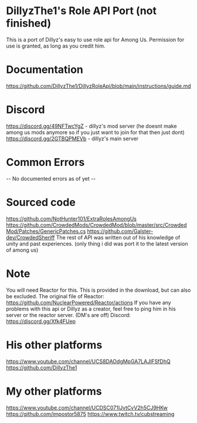 # DillyzThe1's Role API Port (not finished)
This is a port of Dillyz's easy to use role api for Among Us.
Permission for use is granted, as long as you credit him.

# Documentation
https://github.com/DillyzThe1/DillyzRoleApi/blob/main/instructions/guide.md

# Discord
https://discord.gg/49NFTwcYgZ - dillyz's mod server (he doesnt make among us mods anymore so if you just want to join for that then just dont)
https://discord.gg/2GTBQPMEVb - dillyz's main server

# Common Errors
-- No documented errors as of yet --

# Sourced code
https://github.com/NotHunter101/ExtraRolesAmongUs
https://github.com/CrowdedMods/CrowdedMod/blob/master/src/CrowdedMod/Patches/GenericPatches.cs
https://github.com/Galster-dev/CrowdedSheriff
The rest of API was written out of his knowledge of unity and past experiences. (only thing i did was port it to the latest version of among us)

# Note
You will need Reactor for this. This is provided in the download, but can also be excluded.
The original file of Reactor: https://github.com/NuclearPowered/Reactor/actions
If you have any problems with this api or Dillyz as a creator, feel free to ping him in his server or the reactor server. (DM's are off)
Discord: https://discord.gg/Xfk4FUep

# His other platforms
https://www.youtube.com/channel/UCS8DAOdgMpGA7LAJlFSfDhQ
https://github.com/DillyzThe1

# My other platforms

https://www.youtube.com/channel/UCDSC071IJvtCvV2h5CJ9HKw
https://github.com/impostor5875
https://www.twitch.tv/cubstreaming
